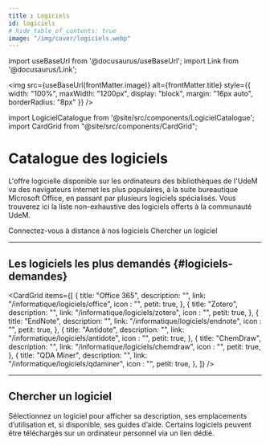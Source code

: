 ```yaml
---
title : Logiciels
id: logiciels
# hide_table_of_contents: true
image: "/img/cover/logiciels.webp"
---
```


import useBaseUrl from '@docusaurus/useBaseUrl';
import Link from '@docusaurus/Link';

<img 
  src={useBaseUrl(frontMatter.image)} 
  alt={frontMatter.title} 
  style={{
    width: "100%",
    maxWidth: "1200px",
    display: "block",
    margin: "16px auto",
    borderRadius: "8px"
  }} 
/>

import LogicielCatalogue from '@site/src/components/LogicielCatalogue';
import CardGrid from "@site/src/components/CardGrid";

# Catalogue des logiciels
L'offre logicielle disponible sur les ordinateurs des bibliothèques de l'UdeM va des navigateurs internet les plus populaires, à la suite bureautique Microsoft Office, en passant par plusieurs logiciels spécialisés. Vous trouverez ici la liste non-exhaustive des logiciels offerts à la communauté UdeM.

<Link to="/informatique/connexion-distance" className="button button--primary">
  Connectez-vous à distance à nos logiciels
</Link>

<Link to="#chercher-un-logiciel" className="button button--secondary">
  Chercher un logiciel
</Link>

---

## Les logiciels les plus demandés {#logiciels-demandes}

<CardGrid
  items={[
    {
      title: "Office 365",
      description: "",
      link: "/informatique/logiciels/office",
      icon : "",
      petit: true,
    },
    {
      title: "Zotero",
      description: "",
      link: "/informatique/logiciels/zotero",
      icon : "",
      petit: true,
    },
    {
      title: "EndNote",
      description: "",
      link: "/informatique/logiciels/endnote",
      icon : "",
      petit: true,
    },
    {
      title: "Antidote",
      description: "",
      link: "/informatique/logiciels/antidote",
      icon : "",
      petit: true,
    },
    {
      title: "ChemDraw",
      description: "",
      link: "/informatique/logiciels/chemdraw",
      icon : "",
      petit: true,
    },
    {
      title: "QDA Miner",
      description: "",
      link: "/informatique/logiciels/qdaminer",
      icon : "",
      petit: true,
    },
  ]}
/>


---

## Chercher un logiciel

Sélectionnez un logiciel pour afficher sa description, ses emplacements d’utilisation et, si disponible, ses guides d’aide. Certains logiciels peuvent être téléchargés sur un ordinateur personnel via un lien dédié.

<LogicielCatalogue />